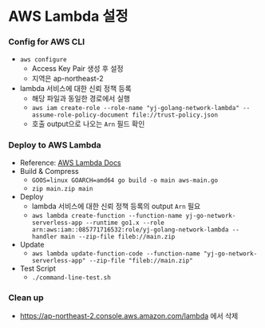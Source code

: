 # AWS Lambda 설정

### Config for AWS CLI
* `aws configure`
  * Access Key Pair 생성 후 설정
  * 지역은 ap-northeast-2
* lambda 서비스에 대한 신뢰 정책 등록
  * 해당 파일과 동일한 경로에서 실행
  * `aws iam create-role --role-name "yj-golang-network-lambda" --assume-role-policy-document file://trust-policy.json`
  * 호출 output으로 나오는 `Arn` 필드 확인

### Deploy to AWS Lambda
* Reference: [AWS Lambda Docs](https://docs.aws.amazon.com/lambda/latest/dg/golang-package.html)
* Build & Compress
  * `GOOS=linux GOARCH=amd64 go build -o main aws-main.go` 
  * `zip main.zip main`
* Deploy
  *  lambda 서비스에 대한 신뢰 정책 등록의 output `Arn` 필요
  * `aws lambda create-function --function-name yj-go-network-serverless-app --runtime go1.x --role arn:aws:iam::085771716532:role/yj-golang-network-lambda --handler main --zip-file fileb://main.zip`
* Update
  * `aws lambda update-function-code --function-name "yj-go-network-serverless-app" --zip-file "fileb://main.zip"`
* Test Script
  * `./command-line-test.sh`

### Clean up
* https://ap-northeast-2.console.aws.amazon.com/lambda 에서 삭제